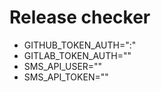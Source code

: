 # Release checker

- GITHUB_TOKEN_AUTH="<USER>:<TOKEN>"
- GITLAB_TOKEN_AUTH="<TOKEN>"
- SMS_API_USER="<USER>"
- SMS_API_TOKEN="<TOKEN>"